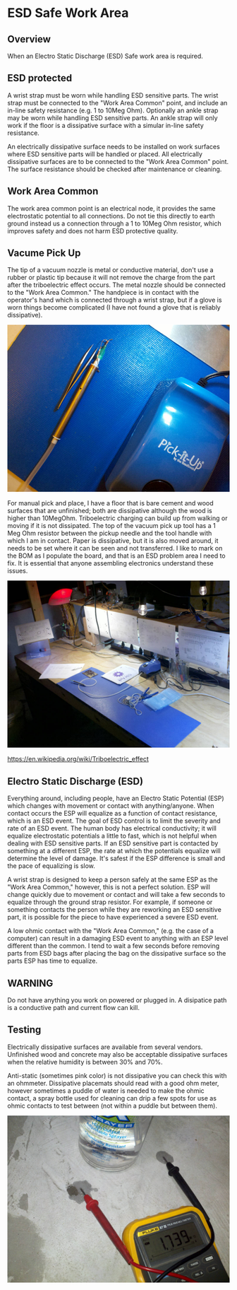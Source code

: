 # ESD Safe Work Area

## Overview

When an Electro Static Discharge (ESD) Safe work area is required.


## ESD protected

A wrist strap must be worn while handling ESD sensitive parts. The wrist strap must be connected to the "Work Area Common" point, and include an in-line safety resistance (e.g. 1 to 10Meg Ohm). Optionally an ankle strap may be worn while handling ESD sensitive parts. An ankle strap will only work if the floor is a dissipative surface with a simular in-line safety resistance.

An electrically dissipative surface needs to be installed on work surfaces where ESD sensitive parts will be handled or placed. All electrically dissipative surfaces are to be connected to the "Work Area Common" point. The surface resistance should be checked after maintenance or cleaning.


## Work Area Common

The work area common point is an electrical node, it provides the same electrostatic potential to all connections. Do not tie this directly to earth ground instead us a connection through a 1 to 10Meg Ohm resistor, which improves safety and does not harm ESD protective quality.


## Vacume Pick Up
 
The tip of a vacuum nozzle is metal or conductive material, don't use a rubber or plastic tip because it will not remove the charge from the part after the triboelectric effect occurs. The metal nozzle should be connected to the "Work Area Common." The handpiece is in contact with the operator's hand which is connected through a wrist strap, but if a glove is worn things become complicated (I have not found a glove that is reliably dissipative).

![VacumePickUp](./Documents/VacumePickUp.jpg "VacumePickUp")

For manual pick and place, I have a floor that is bare cement and wood surfaces that are unfinished; both are dissipative although the wood is higher than 10MegOhm. Triboelectric charging can build up from walking or moving if it is not dissipated. The top of the vacuum pick up tool has a 1 Meg Ohm resistor between the pickup needle and the tool handle with which I am in contact. Paper is dissipative, but it is also moved around, it needs to be set where it can be seen and not transferred. I like to mark on the BOM as I populate the board, and that is an ESD problem area I need to fix. It is essential that anyone assembling electronics understand these issues.

![PnPmanual](./Documents/PnPmanual.jpg "PnPmanual")

https://en.wikipedia.org/wiki/Triboelectric_effect


## Electro Static Discharge (ESD)

Everything around, including people, have an Electro Static Potential (ESP) which changes with movement or contact with anything/anyone. When contact occurs the ESP will equalize as a function of contact resistance, which is an ESD event. The goal of ESD control is to limit the severity and rate of an ESD event. The human body has electrical conductivity; it will equalize electrostatic potentials a little to fast, which is not helpful when dealing with ESD sensitive parts. If an ESD sensitive part is contacted by something at a different ESP, the rate at which the potentials equalize will determine the level of damage. It's safest if the ESP difference is small and the pace of equalizing is slow.

A wrist strap is designed to keep a person safely at the same ESP as the "Work Area Common," however, this is not a perfect solution. ESP will change quickly due to movement or contact and will take a few seconds to equalize through the ground strap resistor. For example, if someone or something contacts the person while they are reworking an ESD sensitive part, it is possible for the piece to have experienced a severe ESD event.

A low ohmic contact with the "Work Area Common," (e.g. the case of a computer) can result in a damaging ESD event to anything with an ESP level different than the common. I tend to wait a few seconds before removing parts from ESD bags after placing the bag on the dissipative surface so the parts ESP has time to equalize. 


## WARNING

Do not have anything you work on powered or plugged in. A disipatice path is a conductive path and current flow can kill.


## Testing

Electrically dissipative surfaces are available from several vendors. Unfinished wood and concrete may also be acceptable dissipative surfaces when the relative humidity is between 30% and 70%.

Anti-static (sometimes pink color) is not dissipative you can check this with an ohmmeter. Dissipative placemats should read with a good ohm meter, however sometimes a puddle of water is needed to make the ohmic contact, a spray bottle used for cleaning can drip a few spots for use as ohmic contacts to test between (not within a puddle but between them).

![FloorTest](./Documents/FloorTest.jpg "FloorTest")